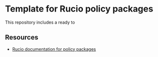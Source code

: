 # Template for Rucio policy packages

This repository includes a ready to 

## Resources
- [Rucio documentation for policy packages](https://rucio.github.io/documentation/operator/policy_packages/policy_packages_overview/)
